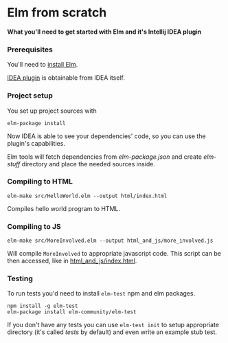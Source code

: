# Elm from scratch

**What you'll need to get started with Elm and it's Intellij IDEA plugin**

### Prerequisites 
You'll need to [install Elm](https://guide.elm-lang.org/install.html).

[IDEA plugin](https://github.com/durkiewicz/elm-plugin) is obtainable from IDEA itself.

### Project setup
You set up project sources with 

```buildoutcfg
elm-package install
```
Now IDEA is able to see your dependencies' code, so you can use the plugin's capabilities.

Elm tools will fetch dependencies from *elm-package.json* and create *elm-stuff* directory and place the needed sources inside.

### Compiling to HTML
```buildoutcfg
elm-make src/HelloWorld.elm --output html/index.html
```
Compiles hello world program to HTML.

### Compiling to JS

```buildoutcfg
elm-make src/MoreInvolved.elm --output html_and_js/more_involved.js
```

Will compile `MoreInvolved` to appropriate javascript code. This script can be then accessed, like in [html_and_js/index.html](https://github.com/lambdaofgod/elm-from-scratch/blob/master/html_and_js/index.html).

### Testing

To run tests you'd need to install `elm-test` npm and elm packages.

```
npm install -g elm-test
elm-package install elm-community/elm-test
```

If you don't have any tests you can use `elm-test init` to setup appropriate directory (it's called *tests* by default) and even write an example stub test.
